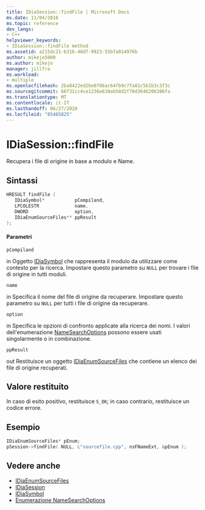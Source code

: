 ```yaml
---
title: IDiaSession::findFile | Microsoft Docs
ms.date: 11/04/2016
ms.topic: reference
dev_langs:
- C++
helpviewer_keywords:
- IDiaSession::findFile method
ms.assetid: a215dc21-b316-40d7-9923-55bfa014976b
author: mikejo5000
ms.author: mikejo
manager: jillfra
ms.workload:
- multiple
ms.openlocfilehash: 2ba8422ed2be8f06ac64fb9c7fa81c5b1b3c3f3c
ms.sourcegitcommit: 66f31cc4ce1236e638ab58d2f70d3646206386fa
ms.translationtype: MT
ms.contentlocale: it-IT
ms.lasthandoff: 06/27/2020
ms.locfileid: "85465825"
---
```

# <a name="idiasessionfindfile"></a>IDiaSession::findFile
Recupera i file di origine in base a modulo e Name.

## <a name="syntax"></a>Sintassi

```C++
HRESULT findFile ( 
   IDiaSymbol*           pCompiland,
   LPCOLESTR             name,
   DWORD                 option,
   IDiaEnumSourceFiles** ppResult
);
```

#### <a name="parameters"></a>Parametri
 `pCompiland`

in Oggetto [IDiaSymbol](../../debugger/debug-interface-access/idiasymbol.md) che rappresenta il modulo da utilizzare come contesto per la ricerca. Impostare questo parametro su `NULL` per trovare i file di origine in tutti moduli.

 `name`

in Specifica il nome del file di origine da recuperare. Impostare questo parametro su `NULL` per tutti i file di origine da recuperare.

 `option`

in Specifica le opzioni di confronto applicate alla ricerca dei nomi. I valori dell'enumerazione [NameSearchOptions](../../debugger/debug-interface-access/namesearchoptions.md) possono essere usati singolarmente o in combinazione.

 `ppResult`

out Restituisce un oggetto [IDiaEnumSourceFiles](../../debugger/debug-interface-access/idiaenumsourcefiles.md) che contiene un elenco dei file di origine recuperati.

## <a name="return-value"></a>Valore restituito
 In caso di esito positivo, restituisce `S_OK`; in caso contrario, restituisce un codice errore.

## <a name="example"></a>Esempio

```C++
IDiaEnumSourceFiles* pEnum;
pSession->findFile( NULL, L"sourcefile.cpp", nsFNameExt, &pEnum );
```

## <a name="see-also"></a>Vedere anche
- [IDiaEnumSourceFiles](../../debugger/debug-interface-access/idiaenumsourcefiles.md)
- [IDiaSession](../../debugger/debug-interface-access/idiasession.md)
- [IDiaSymbol](../../debugger/debug-interface-access/idiasymbol.md)
- [Enumerazione NameSearchOptions](../../debugger/debug-interface-access/namesearchoptions.md)